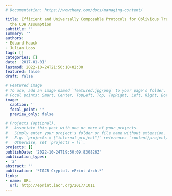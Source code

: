 ```yaml
---
# Documentation: https://wowchemy.com/docs/managing-content/

title: Efficient and Universally Composable Protocols for Oblivious Transfer from
  the CDH Assumption
subtitle: ''
summary: ''
authors:
- Eduard Hauck
- Julian Loss
tags: []
categories: []
date: '2017-01-01'
lastmod: 2022-10-24T21:50:10+02:00
featured: false
draft: false

# Featured image
# To use, add an image named `featured.jpg/png` to your page's folder.
# Focal points: Smart, Center, TopLeft, Top, TopRight, Left, Right, BottomLeft, Bottom, BottomRight.
image:
  caption: ''
  focal_point: ''
  preview_only: false

# Projects (optional).
#   Associate this post with one or more of your projects.
#   Simply enter your project's folder or file name without extension.
#   E.g. `projects = ["internal-project"]` references `content/project/deep-learning/index.md`.
#   Otherwise, set `projects = []`.
projects: []
publishDate: '2022-10-24T19:50:09.830826Z'
publication_types:
- '2'
abstract: ''
publication: '*IACR Cryptol. ePrint Arch.*'
links:
- name: URL
  url: http://eprint.iacr.org/2017/1011
---
```

